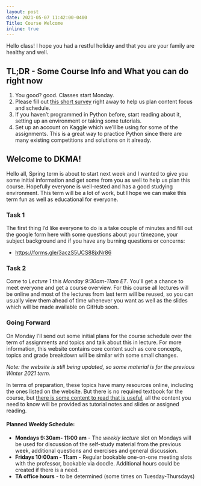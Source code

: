 ```yaml
---
layout: post
date: 2021-05-07 11:42:00-0400
Title: Course Welcome
inline: true
---
```


Hello class!
I hope you had a restful holiday and that you are your family are healthy and well.

## TL;DR - Some Course Info and What you can do right now

1. You good? good. Classes start Monday.
1. Please fill out [this short survey](https://forms.gle/3aczS5UCS88jxNr86) right away to help us plan content focus and schedule.
1. If you haven’t programmed in Python before, start reading about it, setting up an environment or taking some tutorials.
1. Set up an account on Kaggle which we’ll be using for some of the assignments. This is a great way to practice Python since there are many existing competitions and solutions on it already.

## Welcome to DKMA!

Hello all,
Spring term is about to start next week and I wanted to give you some initial information and get some from you as well to help us plan this course. Hopefully everyone is well-rested and has a good studying environment. This term will be a lot of work, but I hope we can make this term fun as well as educational for everyone.

### Task 1

The first thing I’d like everyone to do is a take couple of minutes and fill out the google form here with some questions about your timezone, your subject background and if you have any burning questions or concerns:

- https://forms.gle/3aczS5UCS88jxNr86

### Task 2

Come to *Lecture 1* this *Monday 9:30am-11am ET*. You'll get a chance to meet everyone and get a course overview. For this course all lectures will be online and most of the lectures from last term will be reused, so you can usually view them ahead of time whenever you want as well as the slides which will be made available on GitHub soon.

### Going Forward

On Monday I’ll send out some initial plans for the course schedule over the term of assignments and topics and talk about this in lecture. For more information, this website contains core content such as core concepts, topics and grade breakdown will be similar with some small changes. 

*Note: the website is still being updated, so some material is for the previous Winter 2021 term.* 

In terms of preparation, these topics have many resources online, including the ones listed on the website. But there is no required textbook for the course, but [there is some content to read that is useful](/DKMA/reading), all the content you need to know will be provided as tutorial notes and slides or assigned reading.



#### Planned Weekly Schedule:

- **Mondays 9:30am- 11:00 am** - The *weekly lecture* slot on Mondays will be used for discussion of the self-study material from the previous week, additional questions and exercises and general discussion.
- **Fridays 10:00am - 11:am** - Regular bookable one-on-one meeting slots with the professor, bookable via doodle. Additional hours could be created if there is a need.
- **TA office hours** - to be determined (some times on Tuesday-Thursdays)

